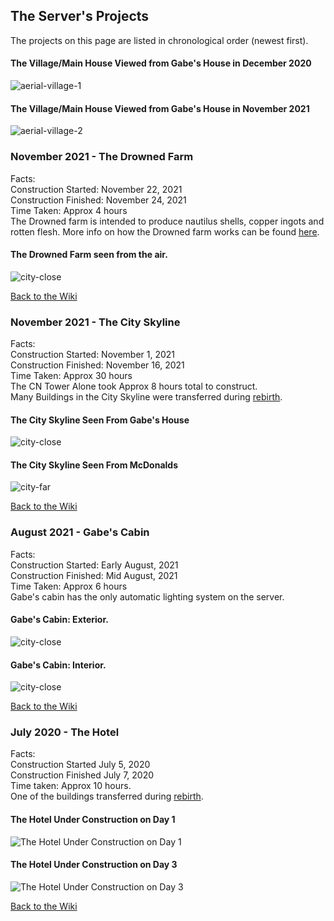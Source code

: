 <link rel="stylesheet" href="/MinecraftServer/assets/css/light-darkmode.css">

## The Server's Projects
The projects on this page are listed in chronological order (newest first).  
#### The Village/Main House Viewed from Gabe's House in December 2020
![aerial-village-1](/MinecraftServer/assets/images/projectimages/aerial-village-1.png)

#### The Village/Main House Viewed from Gabe's House in November 2021
![aerial-village-2](/MinecraftServer/assets/images/projectimages/aerial-village-2.png)


### November 2021 - The Drowned Farm

Facts:  
Construction Started: November 22, 2021  
Construction Finished: November 24, 2021  
Time Taken: Approx 4 hours  
The Drowned farm is intended to produce nautilus shells, copper ingots and rotten flesh. 
More info on how the Drowned farm works can be found [here](/MinecraftServer/wiki/project-info/drownedfarm).

#### The Drowned Farm seen from the air.
![city-close](/MinecraftServer/assets/images/projectimages/drownedfarm.png)



[Back to the Wiki](/MinecraftServer/wiki)


### November 2021 - The City Skyline

Facts:  
Construction Started: November 1, 2021  
Construction Finished: November 16, 2021  
Time Taken: Approx 30 hours  
The CN Tower Alone took Approx 8 hours total to construct.  
Many Buildings in the City Skyline were transferred during [rebirth](/MinecraftServer/wiki/origin-story#rebirth).  

#### The City Skyline Seen From Gabe's House
![city-close](/MinecraftServer/assets/images/projectimages/city-close.png)

#### The City Skyline Seen From McDonalds
![city-far](/MinecraftServer/assets/images/projectimages/city-far.png)

[Back to the Wiki](/MinecraftServer/wiki)

### August 2021 - Gabe's Cabin

Facts:  
Construction Started: Early August, 2021  
Construction Finished: Mid August, 2021  
Time Taken: Approx 6 hours  
Gabe's cabin has the only automatic lighting system on the server.

#### Gabe's Cabin: Exterior.
![city-close](/MinecraftServer/assets/images/projectimages/gabescabin1.png)

#### Gabe's Cabin: Interior.
![city-close](/MinecraftServer/assets/images/projectimages/gabescabin2.png)

[Back to the Wiki](/MinecraftServer/wiki)


### July 2020 - The Hotel
Facts:  
Construction Started July 5, 2020  
Construction Finished July 7, 2020  
Time taken: Approx 10 hours.  
One of the buildings transferred during [rebirth](/MinecraftServer/wiki/origin-story#rebirth).
#### The Hotel Under Construction on Day 1
![The Hotel Under Construction on Day 1](/MinecraftServer/assets/images/projectimages/hotel-construct-1.png)

#### The Hotel Under Construction on Day 3
![The Hotel Under Construction on Day 3](/MinecraftServer/assets/images/projectimages/hotel-construct-2.png)

[Back to the Wiki](/MinecraftServer/wiki)



